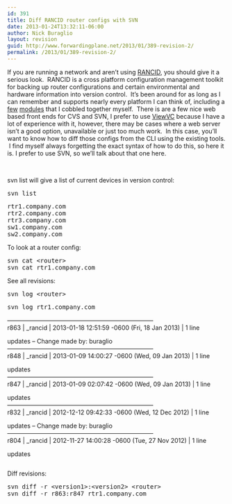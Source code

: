 ```yaml
---
id: 391
title: Diff RANCID router configs with SVN
date: 2013-01-24T13:32:11-06:00
author: Nick Buraglio
layout: revision
guid: http://www.forwardingplane.net/2013/01/389-revision-2/
permalink: /2013/01/389-revision-2/
---
```

If you are running a network and aren&#8217;t using <a href="http://shrubbery.net/rancid/" target="_blank">RANCID</a>, you should give it a serious look.  RANCID is a cross platform configuration management toolkit for backing up router configurations and certain environmental and hardware information into version control.  It&#8217;s been around for as long as I can remember and supports nearly every platform I can think of, including a <a title="VDXrancid contrib scripts" href="http://www.forwardingplane.net/2012/11/vdxrancid-contrib-scripts/" target="_blank">few</a> <a title="alurancid and pfrancid" href="http://www.forwardingplane.net/2011/06/alurancid-and-pfrancid/" target="_blank">modules</a> that I cobbled together myself.  There is are a few nice web based front ends for CVS and SVN, I prefer to use <a href="http://www.viewvc.org" target="_blank">ViewVC</a> because I have a lot of experience with it, however, there may be cases where a web server isn&#8217;t a good option, unavailable or just too much work.  In this case, you&#8217;ll want to know how to diff those configs from the CLI using the existing tools.  I find myself always forgetting the exact syntax of how to do this, so here it is. I prefer to use SVN, so we&#8217;ll talk about that one here.

&nbsp;

svn list will give a list of current devices in version control:

<pre>svn list</pre>

<pre>rtr1.company.com
rtr2.company.com
rtr3.company.com
sw1.company.com
sw2.company.com</pre>

To look at a router config:

<pre>svn cat &lt;router&gt;
svn cat rtr1.company.com</pre>

See all revisions:

<pre>svn log &lt;router&gt;</pre>

<pre>svn log rtr1.company.com</pre>

&#8212;&#8212;&#8212;&#8212;&#8212;&#8212;&#8212;&#8212;&#8212;&#8212;&#8212;&#8212;&#8212;&#8212;&#8212;&#8212;&#8212;&#8212;&#8212;&#8212;&#8212;&#8212;&#8212;&#8212;  
r863 | _rancid | 2013-01-18 12:51:59 -0600 (Fri, 18 Jan 2013) | 1 line

updates &#8211; Change made by: buraglio  
&#8212;&#8212;&#8212;&#8212;&#8212;&#8212;&#8212;&#8212;&#8212;&#8212;&#8212;&#8212;&#8212;&#8212;&#8212;&#8212;&#8212;&#8212;&#8212;&#8212;&#8212;&#8212;&#8212;&#8212;  
r848 | _rancid | 2013-01-09 14:00:27 -0600 (Wed, 09 Jan 2013) | 1 line

updates  
&#8212;&#8212;&#8212;&#8212;&#8212;&#8212;&#8212;&#8212;&#8212;&#8212;&#8212;&#8212;&#8212;&#8212;&#8212;&#8212;&#8212;&#8212;&#8212;&#8212;&#8212;&#8212;&#8212;&#8212;  
r847 | _rancid | 2013-01-09 02:07:42 -0600 (Wed, 09 Jan 2013) | 1 line

updates  
&#8212;&#8212;&#8212;&#8212;&#8212;&#8212;&#8212;&#8212;&#8212;&#8212;&#8212;&#8212;&#8212;&#8212;&#8212;&#8212;&#8212;&#8212;&#8212;&#8212;&#8212;&#8212;&#8212;&#8212;  
r832 | _rancid | 2012-12-12 09:42:33 -0600 (Wed, 12 Dec 2012) | 1 line

updates &#8211; Change made by: buraglio  
&#8212;&#8212;&#8212;&#8212;&#8212;&#8212;&#8212;&#8212;&#8212;&#8212;&#8212;&#8212;&#8212;&#8212;&#8212;&#8212;&#8212;&#8212;&#8212;&#8212;&#8212;&#8212;&#8212;&#8212;  
r804 | _rancid | 2012-11-27 14:00:28 -0600 (Tue, 27 Nov 2012) | 1 line

updates

<pre></pre>

Diff revisions:

<pre>svn diff -r &lt;version1&gt;:&lt;version2&gt; &lt;router&gt;
svn diff -r r863:r847 rtr1.company.com</pre>